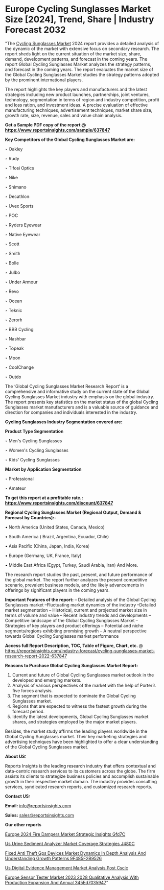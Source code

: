 # Europe Cycling Sunglasses Market Size [2024], Trend, Share | Industry Forecast 2032

"The <a href=https://www.reportsinsights.com/sample/637847>Cycling Sunglasses Market</a> 2024 report provides a detailed analysis of the dynamic of the market with extensive focus on secondary research. The report sheds light on the current situation of the market size, share, demand, development patterns, and forecast in the coming years. The report Global Cycling Sunglasses Market analyzes the strategy patterns, and forecast in the coming years. The report evaluates the market size of the Global Cycling Sunglasses Market studies the strategy patterns adopted by the prominent international players.

The report highlights the key players and manufacturers and the latest strategies including new product launches, partnerships, joint ventures, technology, segmentation in terms of region and industry competition, profit and loss ration, and investment ideas. A precise evaluation of effective manufacturing techniques, advertisement techniques, market share size, growth rate, size, revenue, sales and value chain analysis.

<strong>Get a Sample PDF copy of the report @ <a href=https://www.reportsinsights.com/sample/637847 style=color:#0000ff;>https://www.reportsinsights.com/sample/637847</a></strong>

<strong>Key Competitors of the Global Cycling Sunglasses Market are:</strong>

‣ Oakley

‣ Rudy

‣ Tifosi Optics

‣ Nike

‣ Shimano

‣ Decathlon

‣ Uvex Sports

‣ POC

‣ Ryders Eyewear

‣ Native Eyewear

‣ Scott

‣ Smith

‣ Bolle

‣ Julbo

‣ Under Armour

‣ Revo

‣ Ocean

‣ Teknic

‣ Zerorh

‣ BBB Cycling

‣ Nashbar

‣ Topeak

‣ Moon

‣ CoolChange

‣ Outdo

The ‘Global Cycling Sunglasses Market Research Report’ is a comprehensive and informative study on the current state of the Global Cycling Sunglasses Market industry with emphasis on the global industry. The report presents key statistics on the market status of the global Cycling Sunglasses market manufacturers and is a valuable source of guidance and direction for companies and individuals interested in the industry.

<strong>Cycling Sunglasses Industry Segmentation covered are:</strong>

<strong>Product Type Segmentation</strong>

‣    Men's Cycling Sunglasses

‣ Women's Cycling Sunglasses

‣ Kids' Cycling Sunglasses

<strong>Market by Application Segmentation</strong>

‣   Professional

‣ Amateur

<strong>To get this report at a profitable rate.: <a href=https://www.reportsinsights.com/discount/637847 style=color:#0000ff;>https://www.reportsinsights.com/discount/637847</a></strong>

<strong>Regional Cycling Sunglasses Market (Regional Output, Demand &amp; Forecast by Countries):-</strong>

• North America (United States, Canada, Mexico)

• South America ( Brazil, Argentina, Ecuador, Chile)

• Asia Pacific (China, Japan, India, Korea)

• Europe (Germany, UK, France, Italy)

• Middle East Africa (Egypt, Turkey, Saudi Arabia, Iran) And More.

The research report studies the past, present, and future performance of the global market. The report further analyzes the present competitive scenario, prevalent business models, and the likely advancements in offerings by significant players in the coming years.

<strong>Important Features of the report:</strong>
– Detailed analysis of the Global Cycling Sunglasses market
–Fluctuating market dynamics of the industry
–Detailed market segmentation
– Historical, current and projected market size in terms of volume and value
– Recent industry trends and developments
– Competitive landscape of the Global Cycling Sunglasses Market
– Strategies of key players and product offerings
– Potential and niche segments/regions exhibiting promising growth
– A neutral perspective towards Global Cycling Sunglasses market performance

<strong>Access full Report Description, TOC, Table of Figure, Chart, etc. </strong>@   <a href=https://reportsinsights.com/industry-forecast/cycling-sunglasses-market-research-report-2022-637847 style=color:#0000ff;>https://reportsinsights.com/industry-forecast/cycling-sunglasses-market-research-report-2022-637847</a>

<strong>Reasons to Purchase Global Cycling Sunglasses Market Report:</strong>
1. Current and future of Global Cycling Sunglasses market outlook in the developed and emerging markets.
2. Analysis of various perspectives of the market with the help of Porter’s five forces analysis.
3. The segment that is expected to dominate the Global Cycling Sunglasses market.
4. Regions that are expected to witness the fastest growth during the forecast period.
5. Identify the latest developments, Global Cycling Sunglasses market shares, and strategies employed by the major market players.

Besides, the market study affirms the leading players worldwide in the Global Cycling Sunglasses market. Their key marketing strategies and advertising techniques have been highlighted to offer a clear understanding of the Global Cycling Sunglasses market.

<strong><strong>About US</strong>:</strong>

Reports Insights is the leading research industry that offers contextual and data-centric research services to its customers across the globe. The firm assists its clients to strategize business policies and accomplish sustainable growth in their respective market domain. The industry provides consulting services, syndicated research reports, and customized research reports.

<strong>Contact US:</strong>

<p class=><b>Email:</b> <a href=mailto:info@reportsinsights.com>info@reportsinsights.com</a></p>
<p class=><b>Sales:</b> <a href=mailto:sales@reportsinsights.com>sales@reportsinsights.com</a></p>

<strong>Our other reports</strong>

<a href=https://www.linkedin.com/pulse/europe-2024-fire-dampers-market-strategic-insights-gfd7c/>Europe 2024 Fire Dampers Market Strategic Insights Gfd7C</a>

<a href=https://www.linkedin.com/pulse/us-urine-sediment-analyzer-market-coverage-strategies-j480c/>Us Urine Sediment Analyzer Market Coverage Strategies J480C</a>

<a href=https://medium.com/@dorleashwini636/fixed-anti-theft-gps-devices-market-dynamics-in-depth-analysis-and-understanding-growth-patterns-9f485f2b9526>Fixed Anti Theft Gps Devices Market Dynamics In Depth Analysis And Understanding Growth Patterns 9F485F2B9526</a>

<a href=https://www.linkedin.com/pulse/us-digital-evidence-management-market-analysis-post-csclc/>Us Digital Evidence Management Market Analysis Post Csclc</a>

<a href=https://medium.com/@akitotamura255/europe-sensor-tester-market-2023-2028-qualitative-analysis-with-production-expansion-and-annual-345ed7035947>Europe Sensor Tester Market 2023 2028 Qualitative Analysis With Production Expansion And Annual 345Ed7035947</a>"
